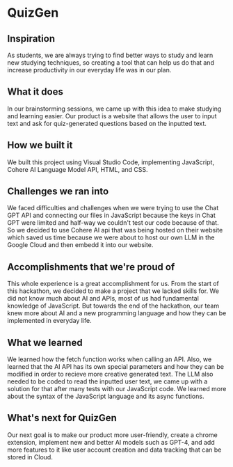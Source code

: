 # QuizGen
## Inspiration
As students, we are always trying to find better ways to study and learn new studying techniques, so creating a tool that can help us do that and increase productivity in our everyday life was in our plan.

## What it does
In our brainstorming sessions, we came up with this idea to make studying and learning easier. Our product is a website that allows the user to input text and ask for quiz-generated questions based on the inputted text.

## How we built it
We built this project using Visual Studio Code, implementing JavaScript, Cohere AI Language Model API, HTML, and CSS.

## Challenges we ran into
We faced difficulties and challenges when we were trying to use the Chat GPT API and connecting our files in JavaScript because the keys in Chat GPT were limited and half-way we couldn't test our code because of that. So we decided to use Cohere AI api that was being hosted on their website which saved us time because we were about to host our own LLM in the Google Cloud and then embedd it into our website.

## Accomplishments that we're proud of
This whole experience is a great accomplishment for us. From the start of this hackathon, we decided to make a project that we lacked skills for. We did not know much about AI and APIs, most of us had fundamental knowledge of JavaScript. But towards the end of the hackathon, our team knew more about AI and a new programming language and how they can be implemented in everyday life.

## What we learned
We learned how the fetch function works when calling an API. Also, we learned that the AI API has its own special parameters and how they can be modified in order to recieve more creative generated text. The LLM also needed to be coded to read the inputted
user text, we came up with a solution for that after many tests with our JavaScript code. We learned more about the syntax of the JavaScript language and its async functions.

## What's next for QuizGen
Our next goal is to make our product more user-friendly, create a chrome extension, implement new and better AI models such as GPT-4, and add more features to it like user account creation and data tracking that can be stored in Cloud.
